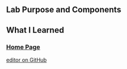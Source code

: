 ## Lab Purpose and Components

## What I Learned

### [Home Page](https://slynsky.github.io)
[editor on GitHub](https://github.com/slynsky/cit281-lab1/edit/main/README.md)
